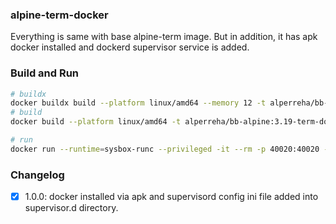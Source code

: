 ### alpine-term-docker

Everything is same with base alpine-term image. But in addition, it has apk docker installed and dockerd supervisor service is added.

### Build and Run

```bash
# buildx
docker buildx build --platform linux/amd64 --memory 12 -t alperreha/bb-alpine:3.19-term-docker-v1.0.0 .
# build
docker build --platform linux/amd64 -t alperreha/bb-alpine:3.19-term-docker-v1.0.0 .

# run
docker run --runtime=sysbox-runc --privileged -it --rm -p 40020:40020 --name=bb-alpine3.19-term-docker-1.0.0 alperreha/bb-alpine:3.19-term-docker-v1.0.0 .
```


### Changelog

- [x] 1.0.0: docker installed via apk and supervisord config ini file added into supervisor.d directory.
